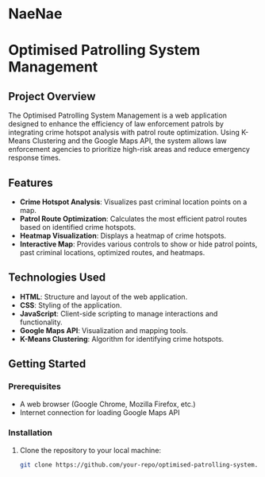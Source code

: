 # NaeNae
# Optimised Patrolling System Management

## Project Overview
The Optimised Patrolling System Management is a web application designed to enhance the efficiency of law enforcement patrols by integrating crime hotspot analysis with patrol route optimization. Using K-Means Clustering and the Google Maps API, the system allows law enforcement agencies to prioritize high-risk areas and reduce emergency response times.

## Features
- **Crime Hotspot Analysis**: Visualizes past criminal location points on a map.
- **Patrol Route Optimization**: Calculates the most efficient patrol routes based on identified crime hotspots.
- **Heatmap Visualization**: Displays a heatmap of crime hotspots.
- **Interactive Map**: Provides various controls to show or hide patrol points, past criminal locations, optimized routes, and heatmaps.

## Technologies Used
- **HTML**: Structure and layout of the web application.
- **CSS**: Styling of the application.
- **JavaScript**: Client-side scripting to manage interactions and functionality.
- **Google Maps API**: Visualization and mapping tools.
- **K-Means Clustering**: Algorithm for identifying crime hotspots.

## Getting Started
### Prerequisites
- A web browser (Google Chrome, Mozilla Firefox, etc.)
- Internet connection for loading Google Maps API

### Installation
1. Clone the repository to your local machine:
   ```bash
   git clone https://github.com/your-repo/optimised-patrolling-system.git

